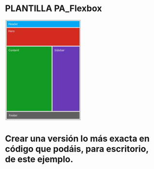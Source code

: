 # PLANTILLA PA_Flexbox

![Plantilla pa_flexbox](https://github.com/leonbis/pa_flexbox_Leonardo/blob/main/assets/CoderCoder-ResponsiveLayoutt.jpg)

# Crear una versión lo más exacta en código que podáis, para escritorio, de este ejemplo.
